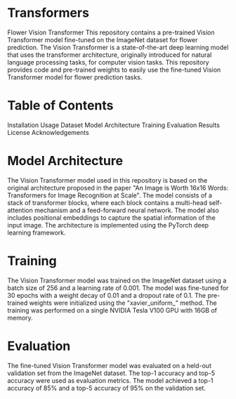 # Transformers

Flower Vision Transformer
This repository contains a pre-trained Vision Transformer model fine-tuned on the ImageNet dataset for flower prediction.
The Vision Transformer is a state-of-the-art deep learning model that uses the transformer architecture, originally introduced for natural language processing tasks, for computer vision tasks. 
This repository provides code and pre-trained weights to easily use the fine-tuned Vision Transformer model for flower prediction tasks.

# Table of Contents

Installation
Usage
Dataset
Model Architecture
Training
Evaluation
Results
License
Acknowledgements

# Model Architecture
The Vision Transformer model used in this repository is based on the original architecture proposed in the paper "An Image is Worth 16x16 Words: Transformers for Image Recognition at Scale". The model consists of a stack of transformer blocks, where each block contains a multi-head self-attention mechanism and a feed-forward neural network. The model also includes positional embeddings to capture the spatial information of the input image. The architecture is implemented using the PyTorch deep learning framework.

# Training
The Vision Transformer model was trained on the ImageNet dataset using a batch size of 256 and a learning rate of 0.001. The model was fine-tuned for 30 epochs with a weight decay of 0.01 and a dropout rate of 0.1. The pre-trained weights were initialized using the "xavier_uniform_" method. The training was performed on a single NVIDIA Tesla V100 GPU with 16GB of memory.

# Evaluation
The fine-tuned Vision Transformer model was evaluated on a held-out validation set from the ImageNet dataset. The top-1 accuracy and top-5 accuracy were used as evaluation metrics. The model achieved a top-1 accuracy of 85% and a top-5 accuracy of 95% on the validation set.
